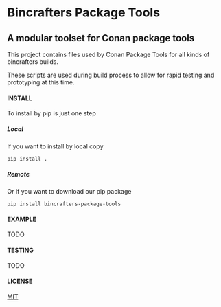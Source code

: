 # Bincrafters Package Tools

## A modular toolset for Conan package tools

This project contains files used by Conan Package Tools for all kinds of bincrafters builds.

These scripts are used during build process to allow for rapid testing and prototyping at this time.

#### INSTALL

To install by pip is just one step

##### Local
If you want to install by local copy

    pip install .

##### Remote
Or if you want to download our pip package

    pip install bincrafters-package-tools

#### EXAMPLE

TODO

#### TESTING

TODO

#### LICENSE
[MIT](LICENSE.md)
